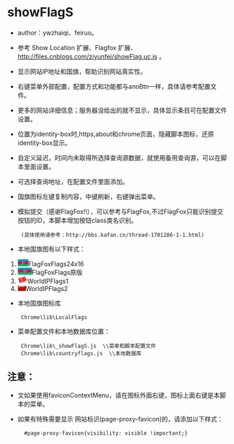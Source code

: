 showFlagS
============
 - author：ywzhaiqi、feiruo。
 - 参考 Show Location 扩展、Flagfox 扩展、http://files.cnblogs.com/ziyunfei/showFlag.uc.js 。
 - 显示网站IP地址和国旗，帮助识别网站真实性。
 - 右键菜单外部配置，配置方式和功能都与anoBtn一样，具体请参考配置文件。
 - 更多的网站详细信息；服务器没给出的就不显示，具体显示条目可在配置文件设置。
 - 位置为identity-box时,https,about和chrome页面，隐藏脚本图标，还原identity-box显示。
 - 自定义延迟，时间内未取得所选择查询源数据，就使用备用查询源，可以在脚本里面设置。
 - 可选择查询地址，在配置文件里面添加。
 - 国旗图标左键复制内容，中键刷新，右键弹出菜单。
 - 模拟提交（感谢FlagFox!!），可以参考与FlagFox,不过FlagFox只能识别提交按钮的ID，本脚本增加按钮class类名识别。

 		(具体使用请参考：http://bbs.kafan.cn/thread-1701286-1-1.html)
 - 本地国旗图有以下样式：
1. ![](FlagFoxFlags24x16.png)FlagFoxFlags24x16 
2. ![](FlagFoxFlags原版.png)FlagFoxFlags原版
3. ![](WorldIPFlags1.png)WorldIPFlags1 
4. ![](WorldIPFlags2.png)WorldIPFlags2 
 - 本地国旗图标库

 		Chrome\lib\LocalFlags 	
 - 菜单配置文件和本地数据库位置：

		Chrome\lib\_showFlagS.js  \\菜单和脚本配置文件
		Chrome\lib\countryflags.js  \\本地数据库
    
    
注意：
--------------

- 文如果使用faviconContextMenu，请在图标外面右键，图标上面右键是本脚本的菜单。
- 如果有特殊需要显示 网站标识(page-proxy-favicon)的，请添加以下样式：

		#page-proxy-favicon{visibility: visible !important;}
